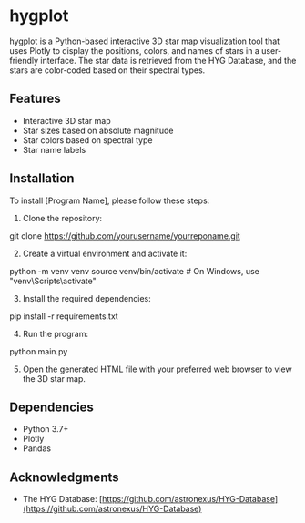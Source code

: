 # hygplot

hygplot is a Python-based interactive 3D star map visualization tool that uses Plotly to display the positions, colors, and names of stars in a user-friendly interface. The star data is retrieved from the HYG Database, and the stars are color-coded based on their spectral types.

## Features

- Interactive 3D star map
- Star sizes based on absolute magnitude
- Star colors based on spectral type
- Star name labels

## Installation

To install [Program Name], please follow these steps:

1. Clone the repository:

git clone https://github.com/yourusername/yourreponame.git

2. Create a virtual environment and activate it:

python -m venv venv
source venv/bin/activate # On Windows, use "venv\Scripts\activate"

3. Install the required dependencies:

pip install -r requirements.txt

4. Run the program:

python main.py

5. Open the generated HTML file with your preferred web browser to view the 3D star map.

## Dependencies

- Python 3.7+
- Plotly
- Pandas

## Acknowledgments

- The HYG Database: [https://github.com/astronexus/HYG-Database](https://github.com/astronexus/HYG-Database)